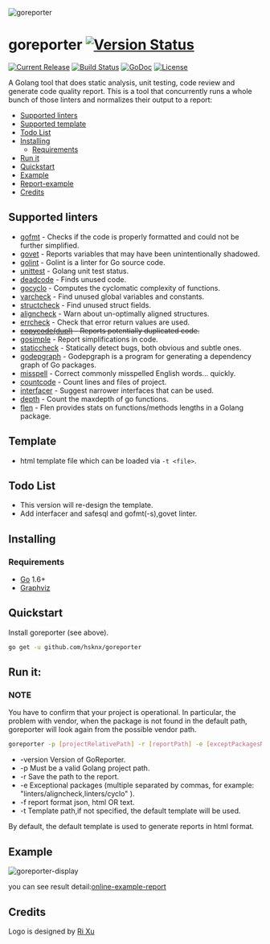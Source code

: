 ![goreporter](./logo.png)

# goreporter [![Version Status](https://img.shields.io/badge/v3.0-release-blue.svg)](https://github.com/hsknx/goreporter/releases/tag/version3.0)

[![Current Release](https://img.shields.io/github/release/hsknx/goreporter.svg)](https://github.com/hsknx/goreporter/releases/latest)
[![Build Status](https://travis-ci.org/hsknx/goreporter.svg?branch=master)](https://travis-ci.org/hsknx/goreporter)
[![GoDoc](https://godoc.org/github.com/hsknx/goreporter?status.svg)](https://godoc.org/github.com/hsknx/goreporter)
[![License](https://img.shields.io/badge/LICENSE-Apache2.0-ff69b4.svg)](http://www.apache.org/licenses/LICENSE-2.0.html)

A Golang tool that does static analysis, unit testing, code review and generate code quality report. This is a tool that concurrently runs a whole bunch of those linters and normalizes their output to a report:

<!-- MarkdownTOC -->

- [Supported linters](#supported-linters)
- [Supported template](#supported-template)
- [Todo List](#todo-list)
- [Installing](#installing)
  - [Requirements](#requirements)
- [Run it](#run-it)
- [Quickstart](#quickstart)
- [Example](#example)
- [Report-example](#report-example)
- [Credits](#credits)

<!-- /MarkdownTOC -->

## Supported linters

- [gofmt](https://golang.org/cmd/gofmt) - Checks if the code is properly formatted and could not be further simplified.
- [govet](https://golang.org/cmd/vet/#hdr-Shadowed_variables) - Reports variables that may have been unintentionally shadowed.
- [golint](https://github.com/golang/lint) - Golint is a linter for Go source code.
- [unittest](https://github.com/hsknx/goreporter/tree/master/linters/unittest) - Golang unit test status.
- [deadcode](https://github.com/tsenart/deadcode) - Finds unused code.
- [gocyclo](https://github.com/alecthomas/gocyclo) - Computes the cyclomatic complexity of functions.
- [varcheck](https://github.com/opennota/check) - Find unused global variables and constants.
- [structcheck](https://github.com/opennota/check) - Find unused struct fields.
- [aligncheck](https://github.com/opennota/check) - Warn about un-optimally aligned structures.
- [errcheck](https://github.com/kisielk/errcheck) - Check that error return values are used.
- ~~[copycode(dupl)](https://github.com/mibk/dupl) - Reports potentially duplicated code.~~
- [gosimple](https://github.com/dominikh/go-tools/tree/master/cmd/gosimple) - Report simplifications in code.
- [staticcheck](https://github.com/dominikh/go-tools/tree/master/cmd/staticcheck) - Statically detect bugs, both obvious and subtle ones.
- [godepgraph](https://github.com/kisielk/godepgraph) - Godepgraph is a program for generating a dependency graph of Go packages.
- [misspell](https://github.com/client9/misspell) - Correct commonly misspelled English words... quickly.
- [countcode](https://github.com/bytbox/sloc) - Count lines and files of project.
- [interfacer](https://github.com/mvdan/interfacer) - Suggest narrower interfaces that can be used.
- [depth](https://github.com/hsknx/goreporter/tree/feature-3.0/linters/depth) - Count the maxdepth of go functions.
- [flen](https://github.com/lafolle/flen) - Flen provides stats on functions/methods lengths in a Golang package.

## Template

- html template file which can be loaded via `-t <file>`.

## Todo List

- This version will re-design the template.
- Add interfacer and safesql and gofmt(-s),govet linter.

## Installing

### Requirements

- [Go](https://golang.org/dl/) 1.6+
- [Graphviz](http://www.graphviz.org/download/)

## Quickstart

Install goreporter (see above).

```bash
go get -u github.com/hsknx/goreporter
```

## Run it:

### NOTE

You have to confirm that your project is operational. In particular, the problem with vendor, when the package is not found in the default path, goreporter will look again from the possible vendor path.

```bash
goreporter -p [projectRelativePath] -r [reportPath] -e [exceptPackagesName] -f [json/html/text]  {-t templatePathIfHtml}
```

- -version Version of GoReporter.
- -p Must be a valid Golang project path.
- -r Save the path to the report.
- -e Exceptional packages (multiple separated by commas, for example: "linters/aligncheck,linters/cyclo" ).
- -f report format json, html OR text.
- -t Template path,if not specified, the default template will be used.

By default, the default template is used to generate reports in html format.

## Example

![goreporter-display](./DISPLAY.gif)

you can see result detail:[online-example-report](http://wgliang.github.io/pages/goreporter-report.html)

## Credits

Logo is designed by [Ri Xu](https://github.com/xuri)
